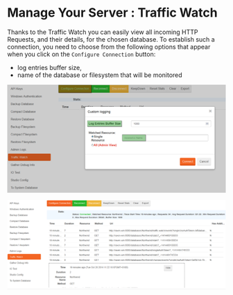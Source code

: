 # Manage Your Server : Traffic Watch

Thanks to the Traffic Watch you can easily view all incoming HTTP Requests, and their details, for the chosen database. To establish such a connection, you need to choose from the following options that appear when you click on the `Configure Connection` button:

- log entries buffer size,
- name of the database or filesystem that will be monitored

![Figure 1. Manage Your Server. Traffic Watch. Configure Connection](images/manage_your_server-traffic-watch-1.png)

![Figure 2. Manage Your Server. Traffic Watch. Log Entries](images/manage_your_server-traffic-watch-2.png)
